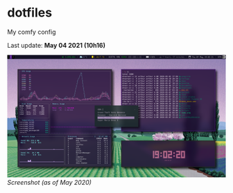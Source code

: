 # dotfiles
My comfy config

Last update: **May 04 2021 (10h16)**

![screenshot](https://github.com/arthurmassanes/dotfiles/blob/master/screenshots/sakura.png)
_Screenshot (as of May 2020)_
